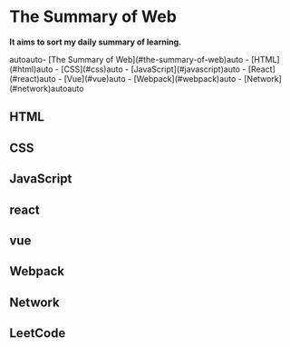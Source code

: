 # The Summary of Web
**It aims to sort my daily summary of learning.**
<!-- TOC -->autoauto- [The Summary of Web](#the-summary-of-web)auto  - [HTML](#html)auto  - [CSS](#css)auto  - [JavaScript](#javascript)auto  - [React](#react)auto  - [Vue](#vue)auto  - [Webpack](#webpack)auto  - [Network](#network)autoauto<!-- /TOC -->
## HTML
## CSS
## JavaScript
## react
## vue
## Webpack
## Network
## LeetCode
